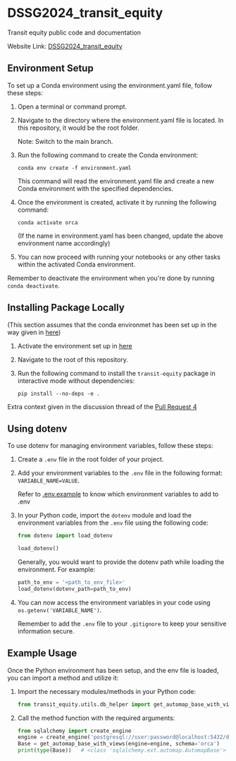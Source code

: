 # DSSG2024_transit_equity
Transit equity public code and documentation

Website Link: [DSSG2024_transit_equity](https://uwescience.github.io/DSSG2024_transit_equity/)

## Environment Setup

To set up a Conda environment using the environment.yaml file, follow these steps:

1. Open a terminal or command prompt.
2. Navigate to the directory where the environment.yaml file is located. In this repository, it would be the root folder.

    Note: Switch to the main branch.

3. Run the following command to create the Conda environment:

    ```
    conda env create -f environment.yaml
    ```

    This command will read the environment.yaml file and create a new Conda environment with the specified dependencies.

4. Once the environment is created, activate it by running the following command:

    ```
    conda activate orca
    ```
    (If the name in environment.yaml has been changed, update the above environment name accordingly)

5. You can now proceed with running your notebooks or any other tasks within the activated Conda environment.

Remember to deactivate the environment when you're done by running `conda deactivate`.


## Installing Package Locally

(This section assumes that the conda environmet has been set up in the way given in [here](#environment-setup))

1. Activate the environment set up in [here](#environment-setup)

2. Navigate to the root of this repository.

3. Run the following command to install the `transit-equity` package in interactive mode without dependencies:

    ```
    pip install --no-deps -e .
    ```

Extra context given in the discussion thread of the [Pull Request 4](https://github.com/uwescience/DSSG2024_transit_equity/pull/4)


## Using dotenv

To use dotenv for managing environment variables, follow these steps:
1. Create a `.env` file in the root folder of your project.

2. Add your environment variables to the `.env` file in the following format: `VARIABLE_NAME=VALUE`.

    Refer to [.env.example](.env.example) to know which environment variables to add to .env


3. In your Python code, import the `dotenv` module and load the environment variables from the `.env` file using the following code:

    ```python
    from dotenv import load_dotenv

    load_dotenv()
    ```
    
    Generally, you would want to provide the dotenv path while loading the environment. For example:
    ```python
    path_to_env = '<path_to_env_file>'
    load_dotenv(dotenv_path=path_to_env)
    ```

4. You can now access the environment variables in your code using `os.getenv('VARIABLE_NAME')`.

    Remember to add the `.env` file to your `.gitignore` to keep your sensitive information secure.


## Example Usage

Once the Python environment has been setup, and the env file is loaded, you can import a method and utilize it:

1. Import the necessary modules/methods in your Python code:

    ```python
    from transit_equity.utils.db_helper import get_automap_base_with_views
    ```

2. Call the method function with the required arguments:

    ```python
    from sqlalchemy import create_engine
    engine = create_engine('postgresql://user:password@localhost:5432/dbname')
    Base = get_automap_base_with_views(engine=engine, schema='orca')
    print(type(Base))   # <class 'sqlalchemy.ext.automap.AutomapBase'>
    ```

